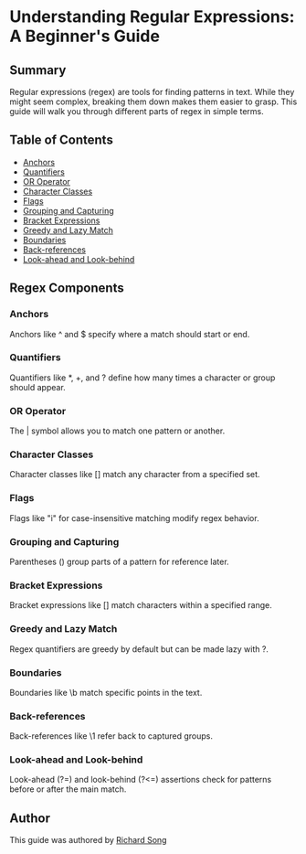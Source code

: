 # Understanding Regular Expressions: A Beginner's Guide

## Summary

Regular expressions (regex) are tools for finding patterns in text. While they might seem complex, breaking them down makes them easier to grasp. This guide will walk you through different parts of regex in simple terms.

## Table of Contents

- [Anchors](#anchors)
- [Quantifiers](#quantifiers)
- [OR Operator](#or-operator)
- [Character Classes](#character-classes)
- [Flags](#flags)
- [Grouping and Capturing](#grouping-and-capturing)
- [Bracket Expressions](#bracket-expressions)
- [Greedy and Lazy Match](#greedy-and-lazy-match)
- [Boundaries](#boundaries)
- [Back-references](#back-references)
- [Look-ahead and Look-behind](#look-ahead-and-look-behind)

## Regex Components

### Anchors
Anchors like ^ and $ specify where a match should start or end.

### Quantifiers
Quantifiers like *, +, and ? define how many times a character or group should appear.

### OR Operator
The | symbol allows you to match one pattern or another.

### Character Classes
Character classes like [] match any character from a specified set.

### Flags
Flags like "i" for case-insensitive matching modify regex behavior.

### Grouping and Capturing
Parentheses () group parts of a pattern for reference later.

### Bracket Expressions
Bracket expressions like [] match characters within a specified range.

### Greedy and Lazy Match
Regex quantifiers are greedy by default but can be made lazy with ?.

### Boundaries
Boundaries like \b match specific points in the text.

### Back-references
Back-references like \1 refer back to captured groups.

### Look-ahead and Look-behind
Look-ahead (?=) and look-behind (?<=) assertions check for patterns before or after the main match.

## Author
This guide was authored by [Richard Song](https://github.com/song-richard)
